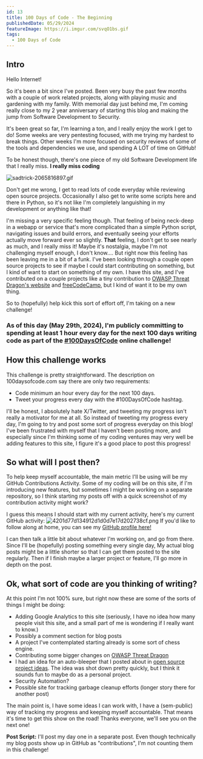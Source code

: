 ```yaml
---
id: 13
title: 100 Days of Code - The Beginning
publishedDate: 05/29/2024
featureImage: https://i.imgur.com/svqO1bs.gif
tags:
  - 100 Days of Code
---
```

## Intro
Hello Internet!

So it's been a bit since I've posted. Been very busy the past few months with a couple of work related projects, along with playing music and gardening with my family. With memorial day just behind me, I'm coming really close to my 2 year anniversary of starting this blog and making the jump from Software Development to Security.

It's been great so far, I'm learning a ton, and I really enjoy the work I get to do! Some weeks are very pentesting focused, with me trying my hardest to break things. Other weeks I'm more focused on security reviews of some of the tools and dependencies we use, and spending A LOT of time on GitHub!

To be honest though, there's one piece of my old Software Development life that I really miss.
**I really miss coding**


![sadtrick-2065816897.gif](https://i.imgur.com/svqO1bs.gif)

Don't get me wrong, I get to read lots of code everyday while reviewing open source projects. Occasionally I also get to write some scripts here and there in Python, so it's not like I'm completely languishing in my development or anything like that!

I'm missing a very specific feeling though. That feeling of being neck-deep in a webapp or service that's more complicated than a simple Python script, navigating issues and build errors, and eventually seeing your efforts actually move forward ever so slightly. **That** feeling, I don't get to see nearly as much, and I really miss it! Maybe it's nostalgia, maybe I'm not challenging myself enough, I don't know.... But right now this feeling has been leaving me in a bit of a funk. I've been looking through a couple open source projects to see if maybe I could start contributing on something, but I kind of want to start on something of my own. I have this site, and I've contributed on a couple projects like a tiny contribution to [OWASP Threat Dragon's website](https://github.com/OWASP/www-project-threat-dragon) and [freeCodeCamp](https://github.com/freeCodeCamp/freeCodeCamp), but I kind of want it to be my own thing.

So to (hopefully) help kick this sort of effort off, I'm taking on a new challenge! 

### As of this day (May 29th, 2024), I'm publicly committing to spending at least 1 hour every day for the next 100 days writing code as part of the [#100DaysOfCode](https://www.100daysofcode.com/) online challenge!

## How this challenge works
This challenge is pretty straightforward. The description on 100daysofcode.com say there are only two requirements:
* Code minimum an hour every day for the next 100 days.
* Tweet your progress every day with the #100DaysOfCode hashtag.

I'll be honest, I absolutely hate X/Twitter, and tweeting my progress isn't really a motivator for me at all. So instead of tweeting my progress every day, I'm going to try and post some sort of progress everyday on this blog! I've been frustrated with myself that I haven't been posting more, and especially since I'm thinking some of my coding ventures may very well be adding features to this site, I figure it's a good place to post this progress!

## So what will I post then?
To help keep myself accountable, the main metric I'll be using will be my GitHub Contributions Activity. Some of my coding will be on this site, if I'm introducing new features, but sometimes I might be working on a separate repository, so I think starting my posts off with a quick screenshot of my contribution activity might work?

I guess this means I should start with my current activity, here's my current GitHub activity:
![4201d77d134912d1d0d7e17d202738cf.png](https://i.imgur.com/uSWKSJF.png)
If you'd like to follow along at home, you can see my [GitHub profile here!](https://github.com/ppeters0502)

I can then talk a little bit about whatever I'm working on, and go from there. Since I'll be (hopefully) posting something every single day, My actual blog posts might be a little shorter so that I can get them posted to the site regularly. Then if I finish maybe a larger project or feature, I'll go more in depth on the post.

## Ok, what sort of code are you thinking of writing?
At this point I'm not 100% sure, but right now these are some of the sorts of things I might be doing:
* Adding Google Analytics to this site (seriously, I have no idea how many people visit this site, and a small part of me is wondering if I really want to know.)
* Possibly a comment section for blog posts
* A project I've contemplated starting already is some sort of chess engine.
* Contributing some bigger changes on [OWASP Threat Dragon](https://github.com/OWASP/threat-dragon)
* I had an idea for an auto-bleeper that I posted about in [open source project ideas](https://github.com/open-source-ideas/ideas/issues/381). The idea was shot down pretty quickly, but I think it sounds fun to maybe do as a personal project.
* Security Automation?
* Possible site for tracking garbage cleanup efforts (longer story there for another post)

The main point is, I have some ideas I can work with, I have a (sem-public) way of tracking my progress and keeping myself accountable. That means it's time to get this show on the road!
Thanks everyone, we'll see you on the next one!

**Post Script:** I'll post my day one in a separate post. Even though technically my blog posts show up in GitHub as "contributions", I'm not counting them in this challenge!

